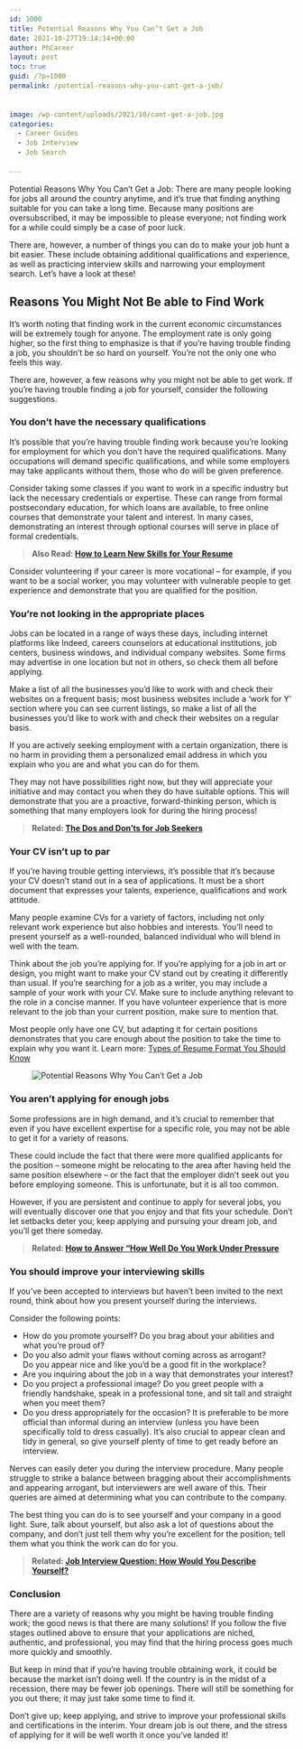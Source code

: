 ```yaml
---
id: 1000
title: Potential Reasons Why You Can’t Get a Job
date: 2021-10-27T19:14:14+00:00
author: PhCareer
layout: post
toc: true
guid: /?p=1000
permalink: /potential-reasons-why-you-cant-get-a-job/


image: /wp-content/uploads/2021/10/cant-get-a-job.jpg
categories:
  - Career Guides
  - Job Interview
  - Job Search
 
---
```

Potential Reasons Why You Can’t Get a Job: There are many people looking for jobs all around the country anytime, and it&#8217;s true that finding anything suitable for you can take a long time. Because many positions are oversubscribed, it may be impossible to please everyone; not finding work for a while could simply be a case of poor luck.

There are, however, a number of things you can do to make your job hunt a bit easier. These include obtaining additional qualifications and experience, as well as practicing interview skills and narrowing your employment search. Let&#8217;s have a look at these!

 

## **Reasons You Might Not Be able to Find Work**

It&#8217;s worth noting that finding work in the current economic circumstances will be extremely tough for anyone. The employment rate is only going higher, so the first thing to emphasize is that if you&#8217;re having trouble finding a job, you shouldn&#8217;t be so hard on yourself. You&#8217;re not the only one who feels this way.

There are, however, a few reasons why you might not be able to get work. If you&#8217;re having trouble finding a job for yourself, consider the following suggestions.

 

### **You don&#8217;t have the necessary qualifications**

It&#8217;s possible that you&#8217;re having trouble finding work because you&#8217;re looking for employment for which you don&#8217;t have the required qualifications. Many occupations will demand specific qualifications, and while some employers may take applicants without them, those who do will be given preference.

Consider taking some classes if you want to work in a specific industry but lack the necessary credentials or expertise. These can range from formal postsecondary education, for which loans are available, to free online courses that demonstrate your talent and interest. In many cases, demonstrating an interest through optional courses will serve in place of formal credentials.

 

<blockquote class="wp-block-quote">
  <p>
    <strong>Also Read: <a href="/how-to-learn-new-skills-for-your-resume/">How to Learn New Skills for Your Resume</a></strong>
  </p>
</blockquote>

 

Consider volunteering if your career is more vocational &#8211; for example, if you want to be a social worker, you may volunteer with vulnerable people to get experience and demonstrate that you are qualified for the position.
 

### **You&#8217;re not looking in the appropriate places**

Jobs can be located in a range of ways these days, including internet platforms like Indeed, careers counselors at educational institutions, job centers, business windows, and individual company websites. Some firms may advertise in one location but not in others, so check them all before applying.

Make a list of all the businesses you&#8217;d like to work with and check their websites on a frequent basis; most business websites include a &#8216;work for Y&#8217; section where you can see current listings, so make a list of all the businesses you&#8217;d like to work with and check their websites on a regular basis.

If you are actively seeking employment with a certain organization, there is no harm in providing them a personalized email address in which you explain who you are and what you can do for them.

They may not have possibilities right now, but they will appreciate your initiative and may contact you when they do have suitable options. This will demonstrate that you are a proactive, forward-thinking person, which is something that many employers look for during the hiring process!

 

<blockquote class="wp-block-quote">
  <p>
    <strong>Related: <a href="/the-dos-and-donts-for-job-seekers/">The Dos and Don&#8217;ts for Job Seekers</a></strong>
  </p>
</blockquote>

 
### **Your CV isn&#8217;t up to par**

If you&#8217;re having trouble getting interviews, it&#8217;s possible that it&#8217;s because your CV doesn&#8217;t stand out in a sea of applications. It must be a short document that expresses your talents, experience, qualifications and work attitude.

Many people examine CVs for a variety of factors, including not only relevant work experience but also hobbies and interests. You&#8217;ll need to present yourself as a well-rounded, balanced individual who will blend in well with the team.

Think about the job you&#8217;re applying for. If you&#8217;re applying for a job in art or design, you might want to make your CV stand out by creating it differently than usual. If you&#8217;re searching for a job as a writer, you may include a sample of your work with your CV. Make sure to include anything relevant to the role in a concise manner. If you have volunteer experience that is more relevant to the job than your current position, make sure to mention that.

Most people only have one CV, but adapting it for certain positions demonstrates that you care enough about the position to take the time to explain why you want it. Learn more: [Types of Resume Format You Should Know](/types-of-resume-format-you-should-know/)

<figure class="wp-block-image size-full">

<img loading="lazy" width="960" height="640" src="/wp-content/uploads/2021/10/Potential-Reasons-Why-You-Cant-Get-a-Job.jpg" alt="Potential Reasons Why You Can’t Get a Job" class="wp-image-1001" srcset="/wp-content/uploads/2021/10/Potential-Reasons-Why-You-Cant-Get-a-Job.jpg 960w, /wp-content/uploads/2021/10/Potential-Reasons-Why-You-Cant-Get-a-Job-300x200.jpg 300w, /wp-content/uploads/2021/10/Potential-Reasons-Why-You-Cant-Get-a-Job-768x512.jpg 768w" sizes="(max-width: 960px) 100vw, 960px" /> </figure> 

 

### **You aren’t applying for enough jobs**

Some professions are in high demand, and it&#8217;s crucial to remember that even if you have excellent expertise for a specific role, you may not be able to get it for a variety of reasons.

These could include the fact that there were more qualified applicants for the position – someone might be relocating to the area after having held the same position elsewhere – or the fact that the employer didn&#8217;t seek out you before employing someone. This is unfortunate, but it is all too common.

However, if you are persistent and continue to apply for several jobs, you will eventually discover one that you enjoy and that fits your schedule. Don&#8217;t let setbacks deter you; keep applying and pursuing your dream job, and you&#8217;ll get there someday.

 

<blockquote class="wp-block-quote">
  <p>
    <strong>Related: <a href="/how-to-answer-how-well-do-you-work-under-pressure-during-interview/">How to Answer &#8220;How Well Do You Work Under Pressure</a></strong>
  </p>
</blockquote>

 

### **You should improve your interviewing skills**

If you&#8217;ve been accepted to interviews but haven&#8217;t been invited to the next round, think about how you present yourself during the interviews.

Consider the following points:

  * How do you promote yourself? Do you brag about your abilities and what you&#8217;re proud of?
  * Do you also admit your flaws without coming across as arrogant?  
    Do you appear nice and like you&#8217;d be a good fit in the workplace?
  * Are you inquiring about the job in a way that demonstrates your interest?
  * Do you project a professional image? Do you greet people with a friendly handshake, speak in a professional tone, and sit tall and straight when you meet them?
  * Do you dress appropriately for the occasion? It is preferable to be more official than informal during an interview (unless you have been specifically told to dress casually). It&#8217;s also crucial to appear clean and tidy in general, so give yourself plenty of time to get ready before an interview.

Nerves can easily deter you during the interview procedure. Many people struggle to strike a balance between bragging about their accomplishments and appearing arrogant, but interviewers are well aware of this. Their queries are aimed at determining what you can contribute to the company.

The best thing you can do is to see yourself and your company in a good light. Sure, talk about yourself, but also ask a lot of questions about the company, and don&#8217;t just tell them why you&#8217;re excellent for the position; tell them what you think the work can do for you.

 

<blockquote class="wp-block-quote">
  <p>
    <strong>Related: <a href="/job-interview-question-how-would-you-describe-yourself/">Job Interview Question: How Would You Describe Yourself?</a></strong>
  </p>
</blockquote>

 
### **Conclusion**

There are a variety of reasons why you might be having trouble finding work; the good news is that there are many solutions! If you follow the five stages outlined above to ensure that your applications are niched, authentic, and professional, you may find that the hiring process goes much more quickly and smoothly.

But keep in mind that if you&#8217;re having trouble obtaining work, it could be because the market isn&#8217;t doing well. If the country is in the midst of a recession, there may be fewer job openings. There will still be something for you out there; it may just take some time to find it.

Don&#8217;t give up; keep applying, and strive to improve your professional skills and certifications in the interim. Your dream job is out there, and the stress of applying for it will be well worth it once you&#8217;ve landed it!
 